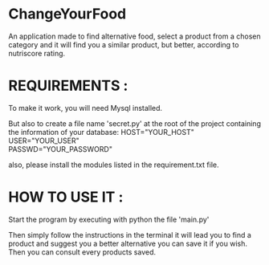 # ChangeYourFood

An application made to find alternative food, select a product from a chosen category and it will find you a similar product, but better, according to nutriscore rating.

# REQUIREMENTS : 

To make it work, you will need Mysql installed. 

But also to create a file name 'secret.py' at the root of the project containing the information of your database:
HOST="YOUR_HOST"  
USER="YOUR_USER"  
PASSWD="YOUR_PASSWORD"  

also, please install the modules listed in the requirement.txt file.

# HOW TO USE IT :

Start the program by executing with python the file 'main.py'

Then simply follow the instructions in the terminal it will lead you to find a product and suggest you a better alternative
you can save it if you wish. Then you can consult every products saved. 




